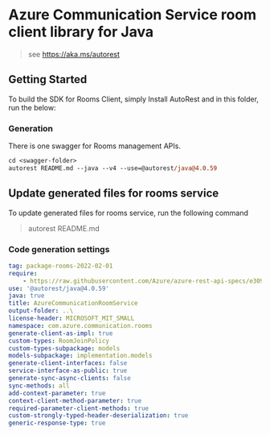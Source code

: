 # Azure Communication Service room client library for Java

> see https://aka.ms/autorest
## Getting Started

To build the SDK for Rooms Client, simply Install AutoRest and in this folder, run the below:

### Generation

There is one swagger for Rooms management APIs.

```ps
cd <swagger-folder>
autorest README.md --java --v4 --use=@autorest/java@4.0.59
```

## Update generated files for rooms service
To update generated files for rooms service, run the following command

> autorest README.md

### Code generation settings
``` yaml
tag: package-rooms-2022-02-01
require:
    - https://raw.githubusercontent.com/Azure/azure-rest-api-specs/e30976f6ccb058a36cd2f9d5160e1fd51f6c5d95/specification/communication/data-plane/Rooms/readme.md
use: '@autorest/java@4.0.59'
java: true
title: AzureCommunicationRoomService
output-folder: ..\
license-header: MICROSOFT_MIT_SMALL
namespace: com.azure.communication.rooms
generate-client-as-impl: true
custom-types: RoomJoinPolicy
custom-types-subpackage: models
models-subpackage: implementation.models
generate-client-interfaces: false
service-interface-as-public: true
generate-sync-async-clients: false
sync-methods: all
add-context-parameter: true
context-client-method-parameter: true
required-parameter-client-methods: true
custom-strongly-typed-header-deserialization: true
generic-response-type: true
```
